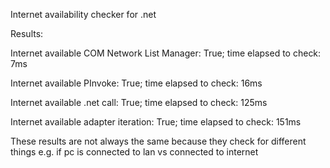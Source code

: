 Internet availability checker for .net

Results:

Internet available COM Network List Manager: True; time elapsed to check: 7ms

Internet available PInvoke: True; time elapsed to check: 16ms

Internet available .net call: True; time elapsed to check: 125ms

Internet available adapter iteration: True; time elapsed to check: 151ms

These results are not always the same because they check for different things e.g. if pc is connected to lan vs connected to internet
